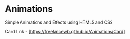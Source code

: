 # Animations
Simple Animations and Effects using HTML5 and CSS

Card Link - [https://freelancewb.github.io/Animations/Card]
